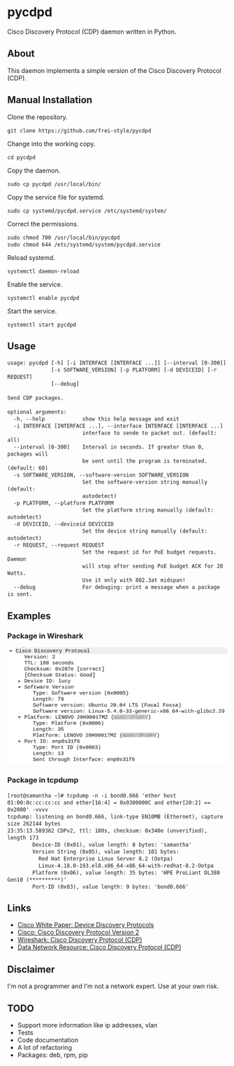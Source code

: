 # pycdpd

Cisco Discovery Protocol (CDP) daemon written in Python.

## About

This daemon implements a simple version of the Cisco Discovery Protocol (CDP).

## Manual Installation

Clone the repository.
```
git clone https://github.com/frei-style/pycdpd
```
Change into the working copy.
```
cd pycdpd
```
Copy the daemon.
```
sudo cp pycdpd /usr/local/bin/
```
Copy the service file for systemd.
```
sudo cp systemd/pycdpd.service /etc/systemd/system/
```
Correct the permissions.
```
sudo chmod 700 /usr/local/bin/pycdpd
sudo chmod 644 /etc/systemd/system/pycdpd.service
```
Reload systemd.
```
systemctl daemon-reload
```
Enable the service.
```
systemctl enable pycdpd
```
Start the service.
```
systemctl start pycdpd
```

## Usage
```
usage: pycdpd [-h] [-i INTERFACE [INTERFACE ...]] [--interval [0-300]]
              [-s SOFTWARE_VERSION] [-p PLATFORM] [-d DEVICEID] [-r REQUEST]
              [--debug]

Send CDP packages.

optional arguments:
  -h, --help            show this help message and exit
  -i INTERFACE [INTERFACE ...], --interface INTERFACE [INTERFACE ...]
                        interface to sende to packet out. (default: all)
  --interval [0-300]    Interval in seconds. If greater than 0, packages will
                        be sent until the program is terminated. (default: 60)
  -s SOFTWARE_VERSION, --software-version SOFTWARE_VERSION
                        Set the software-version string manually (default:
                        autodetect)
  -p PLATFORM, --platform PLATFORM
                        Set the platform string manually (default: autodetect)
  -d DEVICEID, --deviceid DEVICEID
                        Set the device string manually (default: autodetect)
  -r REQUEST, --request REQUEST
                        Set the request id for PoE budget requests. Daemon
                        will stop after sending PoE budget ACK for 20 Watts.
                        Use it only with 802.3at midspan!
  --debug               For debuging: print a message when a package is sent.
  ```

## Examples

### Package in Wireshark

![Wireshark](img/example-wireshark.png)

### Package in tcpdump

```
[root@samantha ~]# tcpdump -n -i bond0.666 'ether host 01:00:0c:cc:cc:cc and ether[16:4] = 0x0300000C and ether[20:2] == 0x2000' -vvvv
tcpdump: listening on bond0.666, link-type EN10MB (Ethernet), capture size 262144 bytes
23:35:13.589382 CDPv2, ttl: 180s, checksum: 0x340e (unverified), length 173
        Device-ID (0x01), value length: 8 bytes: 'samantha'
        Version String (0x05), value length: 101 bytes: 
          Red Hat Enterprise Linux Server 8.2 (Ootpa)
          Linux-4.18.0-193.el8.x86_64-x86_64-with-redhat-8.2-Ootpa
        Platform (0x06), value length: 35 bytes: 'HPE ProLiant DL380 Gen10 (**********)'
        Port-ID (0x03), value length: 9 bytes: 'bond0.666'
```

## Links

* [Cisco White Paper: Device Discovery Protocols](https://www.cisco.com/en/US/technologies/tk652/tk701/technologies_white_paper0900aecd804cd46d.html)
* [Cisco: Cisco Discovery Protocol Version 2](https://www.cisco.com/c/en/us/td/docs/ios-xml/ios/cdp/configuration/15-mt/cdp-15-mt-book/nm-cdp-discover.html)
* [Wireshark: Cisco Discovery Protocol (CDP)](https://wiki.wireshark.org/CDP)
* [Data Network Resource: Cisco Discovery Protocol (CDP)](http://www.rhyshaden.com/cdp.htm)

## Disclaimer

I'm not a programmer and I'm not a network expert. Use at your own risk.

## TODO

* Support more information like ip addresses, vlan
* Tests
* Code documentation
* A lot of refactoring
* Packages: deb, rpm, pip
